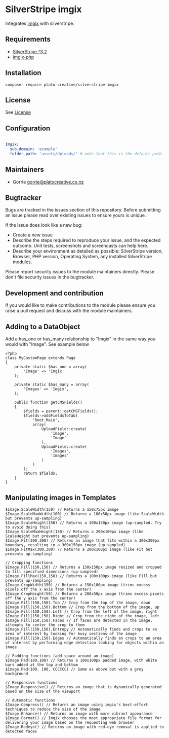 # SilverStripe imgix

Integrates [imgix](https://docs.imgix.com/) with silverstripe.

## Requirements
 * [SilverStripe ^3.2](https://www.silverstripe.org/)
 * [imgix-php](https://github.com/imgix/imgix-php)

## Installation
```
composer require plato-creative/silverstripe-imgix
```

## License
See [License](license.md)

## Configuration

```yaml

Imgix:
  sub_domain: 'example'
  folder_path: 'assets/Uploads/' # note that this is the default path
```

## Maintainers
 * Gorrie <gorrie@platocreative.co.nz>

## Bugtracker
Bugs are tracked in the issues section of this repository. Before submitting an issue please read over
existing issues to ensure yours is unique.

If the issue does look like a new bug:

 - Create a new issue
 - Describe the steps required to reproduce your issue, and the expected outcome. Unit tests, screenshots
 and screencasts can help here.
 - Describe your environment as detailed as possible: SilverStripe version, Browser, PHP version,
 Operating System, any installed SilverStripe modules.

Please report security issues to the module maintainers directly. Please don't file security issues in the bugtracker.

## Development and contribution
If you would like to make contributions to the module please ensure you raise a pull request and discuss with the module maintainers.

## Adding to a DataObject
Add a has_one or has_many relationship to "Imgix" in the same way you would with "Image". See example below

```
<?php
class MyCustomPage extends Page
{
	private static $has_one = array(
		'Image' => 'Imgix'
	);

    private static $has_many = array(
		'Images' => 'Imgix',
	);

	public function getCMSFields()
	{
		$fields = parent::getCMSFields();
		$fields->addFieldsToTab(
			'Root.Main',
			array(
				UploadField::create(
					'Image',
					'Image'
				),
				UploadField::create(
					'Images',
					'Images'
				)
			)
		);
		return $fields;
	}
}
```

## Manipulating images in Templates

```
$Image.ScaleWidth(150) // Returns a 150x75px image
$Image.ScaleMaxWidth(100) // Returns a 100x50px image (like ScaleWidth but prevents up-sampling)
$Image.ScaleHeight(150) // Returns a 300x150px image (up-sampled. Try to avoid doing this)
$Image.ScaleMaxHeight(150) // Returns a 200x100px image (like ScaleHeight but prevents up-sampling)
$Image.Fit(300,300) // Returns an image that fits within a 300x300px boundary, resulting in a 300x150px image (up-sampled)
$Image.FitMax(300,300) // Returns a 200x100px image (like Fit but prevents up-sampling)

// Cropping functions
$Image.Fill(150,150) // Returns a 150x150px image resized and cropped to fill specified dimensions (up-sampled)
$Image.FillMax(150,150) // Returns a 100x100px image (like Fill but prevents up-sampling)
$Image.CropWidth(150) // Returns a 150x100px image (trims excess pixels off the x axis from the center)
$Image.CropHeight(50) // Returns a 200x50px image (trims excess pixels off the y axis from the center)
$Image.Fill(150,150).Top // Crop from the top of the image, down
$Image.Fill(150,150).Bottom // Crop from the bottom of the image, up
$Image.Fill(150,150).Left // Crop from the left of the image, right
$Image.Fill(150,150).Right // Crop from the right of the image, left
$Image.Fill(150,150).Faces // If faces are detected in the image, attempts to center the crop to them
$Image.Fill(150,150).Entropy // Automatically finds and crops to an area of interest by looking for busy sections of the image
$Image.Fill(150,150).Edges // Automatically finds an crops to an area of interest by performing edge detection looking for objects within an image

// Padding functions (add space around an image)
$Image.Pad(100,100) // Returns a 100x100px padded image, with white bars added at the top and bottom
$Image.Pad(100, 100, CCCCCC) // Same as above but with a grey background

// Responsive functions
$Image.Responsive() // Returns an image that is dynamically generated based on the size of the viewport

// Automatic functions
$Image.Compress() // Returns an image using imgix's best-effort techniques to reduce the size of the image
$Image.Enhance() // Returns an image with more vibrant appearance
$Image.Format() // Imgix chooses the most appropriate file format for delivering your image based on the requesting web browser
$Image.Redeye() // Returns an image with red–eye removal is applied to detected faces
```
